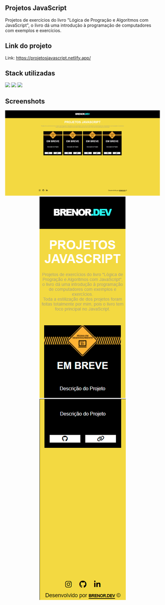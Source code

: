 ## Projetos JavaScript

Projetos de exercícios do livro "Lógica de Progração e Algoritmos com JavaScript", o livro dá uma introdução à programação de computadores com exemplos e exercícios.

## Link do projeto

Link: https://projetosjavascript.netlify.app/

## Stack utilizadas
<div>
  <img src="https://img.shields.io/badge/HTML5-E34F26?style=for-the-badge&logo=html5&logoColor=white">
  <img src="https://img.shields.io/badge/CSS3-1572B6?style=for-the-badge&logo=css3&logoColor=white">
  <img src="https://img.shields.io/badge/JavaScript-F7DF1E?style=for-the-badge&logo=javascript&logoColor=black">
</div>

## Screenshots

<img alt="Print projeto" title="Print página web" src="./src/images/Screenshot_web.png"/>
<div display="flex" align="center">
<img alt="Print projeto" title="Print página mobile" src="./src/images/Screenshot_mobile1.png"/>
<img alt="Print projeto" title="Print página mobile footer" src="./src/images/Screenshot_mobile2.png"/>
</div>
